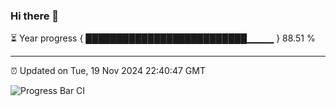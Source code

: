 ### Hi there 👋

⏳ Year progress { ██████████████████████████▁▁▁▁ } 88.51 %

---

⏰ Updated on Tue, 19 Nov 2024 22:40:47 GMT

![Progress Bar CI](https://github.com/IshwaranRudhara/GIT-ACTION/workflows/Progress%20Bar%20CI/badge.svg)
